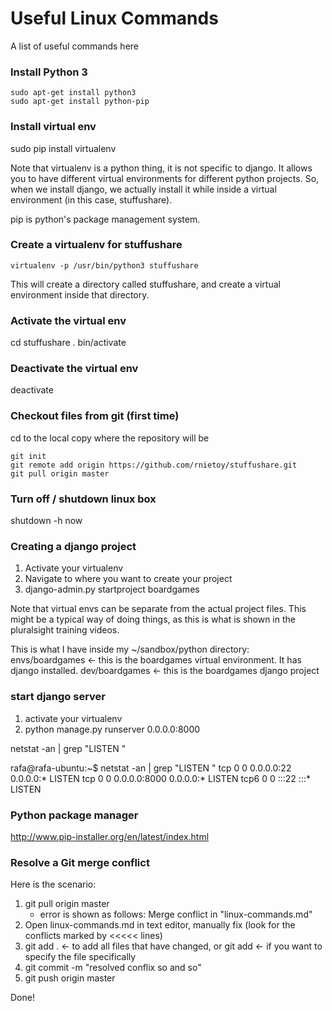 Useful Linux Commands
=====================

A list of useful commands here

### Install Python 3
```
sudo apt-get install python3
sudo apt-get install python-pip
```

### Install virtual env ###
sudo pip install virtualenv

Note that virtualenv is a python thing, it is not specific to django. It allows you to have
different virtual environments for different python projects. So, when we install django, we actually
install it while inside a virtual environment (in this case, stuffushare).

pip is python's package management system.

### Create a virtualenv for stuffushare
``` virtualenv -p /usr/bin/python3 stuffushare ```

This will create a directory called stuffushare, and create a virtual environment inside that
directory.

### Activate the virtual env
cd stuffushare
. bin/activate

### Deactivate the virtual env
deactivate

### Checkout files from git (first time)

cd to the local copy where the repository will be

```
git init
git remote add origin https://github.com/rnietoy/stuffushare.git
git pull origin master
```

### Turn off / shutdown linux box

shutdown -h now

### Creating a django project

1. Activate your virtualenv
2. Navigate to where you want to create your project
3. django-admin.py startproject boardgames

Note that virtual envs can be separate from the actual project files. This might be a typical way
of doing things, as this is what is shown in the pluralsight training videos.

This is what I have inside my ~/sandbox/python directory:
envs/boardgames <- this is the boardgames virtual environment. It has django installed.
dev/boardgames <- this is the boardgames django project

### start django server ###
1. activate your virtualenv
2. python manage.py runserver 0.0.0.0:8000

netstat -an | grep "LISTEN "

rafa@rafa-ubuntu:~$ netstat -an | grep "LISTEN "
tcp        0      0 0.0.0.0:22              0.0.0.0:*               LISTEN
tcp        0      0 0.0.0.0:8000            0.0.0.0:*               LISTEN
tcp6       0      0 :::22                   :::*                    LISTEN

### Python package manager
http://www.pip-installer.org/en/latest/index.html

### Resolve a Git merge conflict

Here is the scenario:

1. git pull origin master
    - error is shown as follows: Merge conflict in "linux-commands.md"
2. Open linux-commands.md in text editor, manually fix (look for the conflicts marked by <<<<< lines)
3. git add . <- to add all files that have changed, or
   git add <file name> <- if you want to specify the file specifically
4. git commit -m "resolved conflix so and so"
5. git push origin master

Done!
